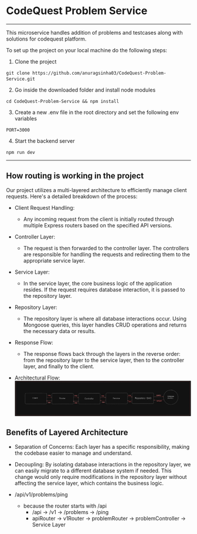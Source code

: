 # CodeQuest Problem Service
--------------------------------------------

This microservice handles addition of problems and testcases along with solutions
for codequest platform.

To set up the project on your local machine do the following steps:

1. Clone the project
```
git clone https://github.com/anuragsinha03/CodeQuest-Problem-Service.git
```

2. Go inside the downloaded folder and install node modules

```
cd CodeQuest-Problem-Service && npm install
```

3. Create a new .env file in the root directory and set the following env variables
```
PORT=3000
```

4. Start the backend server
```
npm run dev
```

--------------------------------------------

## How routing is working in the project
Our project utilizes a multi-layered architecture to efficiently manage client requests. Here's a detailed breakdown of the process:

- Client Request Handling:
    - Any incoming request from the client is initially routed through multiple Express routers based on the specified API versions.

- Controller Layer:
    - The request is then forwarded to the controller layer. The controllers are responsible for handling the requests and redirecting them to the appropriate service layer.

- Service Layer:
    - In the service layer, the core business logic of the application resides. If the request requires database interaction, it is passed to the repository layer.

- Repository Layer:
    - The repository layer is where all database interactions occur. Using Mongoose queries, this layer handles CRUD operations and returns the necessary data or results.

- Response Flow:
    - The response flows back through the layers in the reverse order: from the repository layer to the service layer, then to the controller layer, and finally to the client.

- Architectural Flow:
    ![Multi-Layer Flow](/diagrams/multilayer-flow.jpeg)

## Benefits of Layered Architecture
 - Separation of Concerns: Each layer has a specific responsibility, making the codebase easier to manage and understand.
 - Decoupling: By isolating database interactions in the repository layer, we can easily migrate to a different database system if needed. This change would only require modifications in the repository layer without affecting the service layer, which contains the business logic.

 
- /api/v1/problems/ping
    - because the router starts with /api
        - /api        -> /v1        -> /problems        -> /ping
        - apiRouter   -> v1Router   -> problemRouter    -> problemController   -> Service Layer
